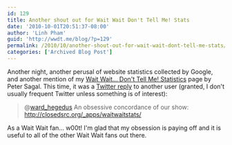 ```yaml
---
id: 129
title: Another shout out for Wait Wait Don't Tell Me! Stats
date: '2010-10-01T20:51:37-08:00'
author: 'Linh Pham'
guid: 'http://wwdt.me/blog/?p=129'
permalink: /2010/10/another-shout-out-for-wait-wait-dont-tell-me-stats/
categories: ['Archived Blog Post']
---
```


Another night, another perusal of website statistics collected by Google, and another mention of my [Wait Wait... Don't Tell Me! Statistics](https://stats.wwdt.me/) page by Peter Sagal. This time, it was a [Twitter reply](http://twitter.com/petersagal/status/25717751639) to another user (granted, I don't usually frequent Twitter unless something is of interest):

> @[ward_hegedus](http://twitter.com/ward_hegedus) An obsessive concordance of our show: <http://closedsrc.org/_apps/waitwaitstats/>

As a Wait Wait fan... w00t! I'm glad that my obsession is paying off and it is useful to all of the other Wait Wait fans out there.
